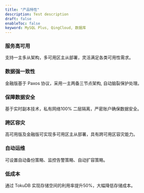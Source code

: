 ```yaml
---
title: "产品特性"
description: Test description
draft: false
enableToc: false
keyword: MySQL Plus, QingCloud, 数据库
---
```




### 服务高可用

支持一主多从架构，多可用区主从部署，灵活满足各类可用性需求。

### 数据强一致性
金融版基于 Paxos 协议，采用一主两备三节点架构, 自动脑裂保护处理。

### 保障数据安全
基于实时副本技术，私有网络100% 二层隔离，严密账户确保数据安全。

### 跨区容灾
高可用版及金融版可实现多可用区主从部署，具有跨可用区容灾能力。

### 自动运维
可设置自动备份策略、监控告警策略、自动扩容策略。

### 低成本
通过 TokuDB 实现存储空间的利用率提升50%，大幅降低存储成本。